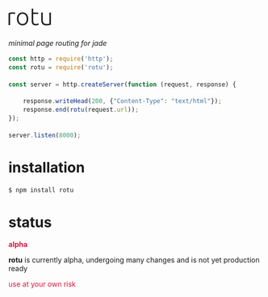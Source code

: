 
# [![rotu - minimal page routing for jade](./rotu.png)](https://https://www.npmjs.com/package/rotu)
_minimal page routing for jade_

```javascript
const http = require('http');
const rotu = require('rotu');

const server = http.createServer(function (request, response) {

    response.writeHead(200, {"Content-Type": "text/html"});
    response.end(rotu(request.url));
});

server.listen(8000);
```

# installation
```bash
$ npm install rotu
```
# status
**<span style="color: crimson;">alpha</span>**

**rotu** is currently alpha, undergoing many changes and is not yet production ready

<span style="color: crimson;">use at your own risk</span>
